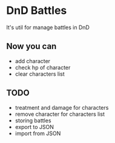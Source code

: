 # DnD Battles

It's util for manage battles in DnD

## Now you can

+ add character
+ check hp of character
+ clear characters list

## TODO

+ treatment and damage for characters
+ remove character for characters list
+ storing battles
+ export to JSON
+ import from JSON